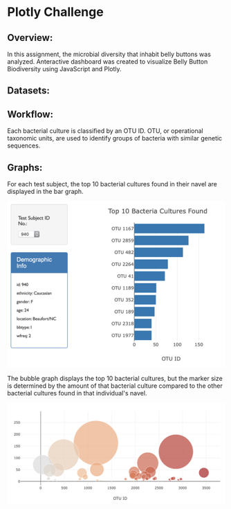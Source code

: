 # Plotly Challenge

## Overview:
In this assignment, the microbial diversity that inhabit belly buttons was analyzed. Anteractive dashboard was created to visualize Belly Button Biodiversity using JavaScript and Plotly.



## Datasets:


## Workflow:

Each bacterial culture is classified by an OTU ID. OTU, or operational taxonomic units, are used to identify groups of bacteria with similar genetic sequences. 



## Graphs:
For each test subject, the top 10 bacterial cultures found in their navel are displayed in the bar graph. 

![Image description](images/chartPlotly.png)

The bubble graph displays the top 10 bacterial cultures, but the marker size is determined by the amount of that bacterial culture compared to the other bacterial cultures found in that individual's navel.

![Image description](images/BubblegraphPlotly.png)